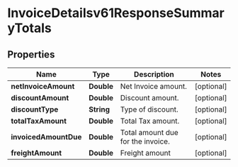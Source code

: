 

# InvoiceDetailsv61ResponseSummaryTotals


## Properties

| Name | Type | Description | Notes |
|------------ | ------------- | ------------- | -------------|
|**netInvoiceAmount** | **Double** | Net Invoice amount. |  [optional] |
|**discountAmount** | **Double** | Discount amount. |  [optional] |
|**discountType** | **String** | Type of discount. |  [optional] |
|**totalTaxAmount** | **Double** | Total Tax amount. |  [optional] |
|**invoicedAmountDue** | **Double** | Total amount due for the invoice. |  [optional] |
|**freightAmount** | **Double** | Freight amount |  [optional] |



